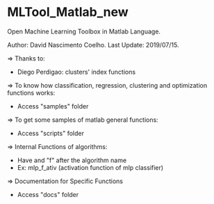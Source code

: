 # MLTool_Matlab_new

Open Machine Learning Toolbox in Matlab Language.

Author: David Nascimento Coelho.
Last Update: 2019/07/15.

=> Thanks to:

- Diego Perdigao: clusters' index functions

=> To know how classification, regression, clustering and optimization 
   functions works:

- Access "samples" folder

=> To get some samples of matlab general functions:

- Access "scripts" folder
 
=> Internal Functions of algorithms:

- Have and "f" after the algorithm name
- Ex: mlp_f_ativ (activation function of mlp classifier)

=> Documentation for Specific Functions

- Access "docs" folder
